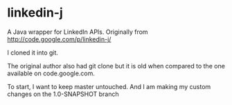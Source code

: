 linkedin-j
==========
A Java wrapper for LinkedIn APIs. 
Originally from  http://code.google.com/p/linkedin-j/

I cloned it into git.

The original author also had git clone but it is old when compared to the one available on code.google.com.

To start, I want to keep master untouched. And I am making my custom changes on the 1.0-SNAPSHOT branch
